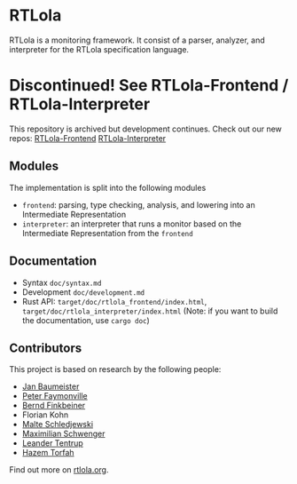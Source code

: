 # RTLola

RTLola is a monitoring framework.  It consist of a parser, analyzer, and interpreter for the RTLola specification language.

# Discontinued!  See RTLola-Frontend / RTLola-Interpreter

This repository is archived but development continues.  Check out our new repos:
[RTLola-Frontend](https://github.com/reactive-systems/RTLola-Frontend)
[RTLola-Interpreter](https://github.com/reactive-systems/RTLola-Interpreter)

## Modules

The implementation is split into the following modules

* `frontend`: parsing, type checking, analysis, and lowering into an Intermediate Representation
* `interpreter`: an interpreter that runs a monitor based on the Intermediate Representation from the `frontend` 

## Documentation

* Syntax `doc/syntax.md`
* Development `doc/development.md`
* Rust API: `target/doc/rtlola_frontend/index.html`, `target/doc/rtlola_interpreter/index.html` (Note: if you want to build the documentation, use `cargo doc`)

## Contributors
This project is based on research by the following people:
* [Jan Baumeister](https://www.react.uni-saarland.de/people/baumeister.html)
* [Peter Faymonville](https://www.react.uni-saarland.de/people/faymonville.html)
* [Bernd Finkbeiner](https://www.react.uni-saarland.de/people/finkbeiner.html)
* Florian Kohn
* [Malte Schledjewski](https://www.react.uni-saarland.de/people/schledjewski.html)
* [Maximilian Schwenger](https://www.react.uni-saarland.de/people/schwenger.html)
* [Leander Tentrup](https://www.react.uni-saarland.de/people/tentrup.html)
* [Hazem Torfah](https://www.react.uni-saarland.de/people/torfah.html)

Find out more on [rtlola.org](http://rtlola.org).
